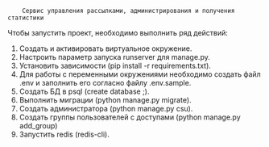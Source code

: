         Сервис управления рассылками, администрирования и получения статистики
Чтобы запустить проект, необходимо выполнить ряд действий:
  1. Создать и активировать виртуальное окружение.
  2. Настроить параметр запуска runserver для manage.py.
  3. Установить зависимости (pip install -r requirements.txt).
  4. Для работы с переменными окружениями необходимо создать файл .env и заполнить его согласно файлу .env.sample.
  5. Создать БД в psql (create database <db name>;).
  6. Выполнить миграции (python manage.py migrate).
  7. Создать администратора (python manage.py csu).
  8. Создать группы пользователей с доступами (python manage.py add_group)
  9. Запустить redis (redis-cli).

